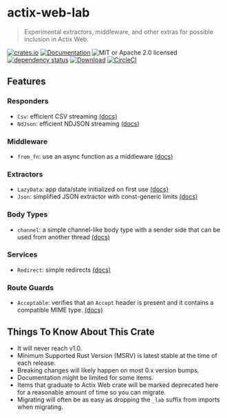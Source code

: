 # actix-web-lab

> Experimental extractors, middleware, and other extras for possible inclusion in Actix Web.

[![crates.io](https://img.shields.io/crates/v/actix-web-lab?label=latest)](https://crates.io/crates/actix-web-lab)
[![Documentation](https://docs.rs/actix-web-lab/badge.svg)](https://docs.rs/actix-web-lab/0.7.1)
![MIT or Apache 2.0 licensed](https://img.shields.io/crates/l/actix-web-lab.svg)
<br />
[![dependency status](https://deps.rs/crate/actix-web-lab/0.7.1/status.svg)](https://deps.rs/crate/actix-web-lab/0.7.1)
[![Download](https://img.shields.io/crates/d/actix-web-lab.svg)](https://crates.io/crates/actix-web-lab)
[![CircleCI](https://circleci.com/gh/robjtede/actix-web-lab/tree/main.svg?style=shield)](https://circleci.com/gh/robjtede/actix-web-lab/tree/main)

## Features
### Responders
- `Csv`: efficient CSV streaming [(docs)](https://docs.rs/actix-web-lab/0.7.1/actix_web_lab/respond/struct.Csv.html)
- `NdJson`: efficient NDJSON streaming [(docs)](https://docs.rs/actix-web-lab/0.7.1/actix_web_lab/respond/struct.NdJson.html)

### Middleware
- `from_fn`: use an async function as a middleware [(docs)](https://docs.rs/actix-web-lab/0.7.1/actix_web_lab/middleware/fn.from_fn.html)

### Extractors
- `LazyData`: app data/state initialized on first use [(docs)](https://docs.rs/actix-web-lab/0.7.1/actix_web_lab/extract/struct.LazyData.html)
- `Json`: simplified JSON extractor with const-generic limits [(docs)](https://docs.rs/actix-web-lab/0.7.1/actix_web_lab/extract/struct.Json.html)

### Body Types
- `channel`: a simple channel-like body type with a sender side that can be used from another thread [(docs)](https://docs.rs/actix-web-lab/0.7.1/actix_web_lab/body/fn.channel.html)

### Services
- `Redirect`: simple redirects [(docs)](https://docs.rs/actix-web-lab/0.7.1/actix_web_lab/web/struct.Redirect.html)

### Route Guards
- `Acceptable`: verifies that an `Accept` header is present and it contains a compatible MIME type. [(docs)](https://docs.rs/actix-web-lab/0.7.1/actix_web_lab/guard/struct.Acceptable.html)


## Things To Know About This Crate

- It will never reach v1.0.
- Minimum Supported Rust Version (MSRV) is latest stable at the time of each release.
- Breaking changes will likely happen on most 0.x version bumps.
- Documentation might be limited for some items.
- Items that graduate to Actix Web crate will be marked deprecated here for a reasonable amount of time so you can migrate.
- Migrating will often be as easy as dropping the `_lab` suffix from imports when migrating.
